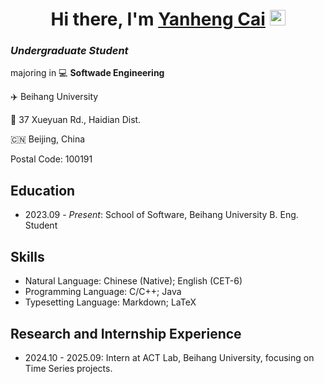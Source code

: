 <div align="center" xmlns="http://www.w3.org/1999/html">
   <h1>Hi there, I'm <a href="https://github.com/charcai/">Yanheng Cai</a> <img src="https://media.giphy.com/media/hvRJCLFzcasrR4ia7z/giphy.gif" width="25px" alt=""> </h1>
</div>

### *Undergraduate Student*

majoring in :computer: **Softwade Engineering**

:airplane: Beihang University

:round_pushpin: 37 Xueyuan Rd., Haidian Dist.

 :cn: Beijing, China

Postal Code: 100191

## Education

- 2023.09 - *Present*: School of Software, Beihang University B. Eng. Student

## Skills

- Natural Language: Chinese (Native); English (CET-6)
- Programming Language: C/C++; Java
- Typesetting Language: Markdown; LaTeX

## Research and Internship Experience

- 2024.10 - 2025.09: Intern at ACT Lab, Beihang University, focusing on Time Series projects.
